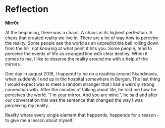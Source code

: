 # Reflection

**Mirr0r**

At the beginning, there was a chaos.
A chaos in its highest perfection. A chaos that created reality we live in.
There are a lot of way how to perceive the reality.
Some people see the world as an unpredictible ball rolling down from the hill, not knowing at what point it hits you.
Some people, tend to perceive the events of life as arranged line with clear destiny.
When it comes to me, I like to observe the reality around me with a help of the mirrors.

One day in august 2018, I happend to be on a roadtrip around Skandinavia, when suddenly I end up in the hospital somewhere in Bergen. The last thing I would expect was to meet a random stranger that I had a weirdly strong connection with.
After the minutes of talking about life, he told me how he perceives the world.
"I´m your mirror. And you are mine.", he said and after our conversation this was the sentance that changed the way I was perceiving my reality.

Reality where every single element that happends, happends for a reason - to give me a lesson about myself.


